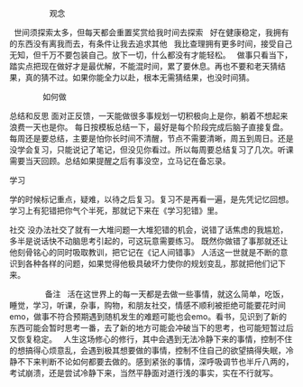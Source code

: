   
                观念

  世间须探索太多，但每天都会重置奖赏给我时间去探索
  好在健康稳定，我拥有的东西没有离我而去，有条件让我去追求其他
  我比查理拥有更多时间，接受自己无知，但千万不要包装自己。放下一切，什么都没有才能轻松。
  做事只看当下，踏实点把现在做好才是最优解，不能混时间，累了要休息。再也不要和老天猜结果，真的猜不过。如果你能全力以赴，根本无需猜结果，也没时间猜。

               如何做

总结和反思
面对正反馈，一天能做很多事规划一切积极向上是你，躺着不想起来浪费一天也是你。
每日按模板总结一下，最好是每个阶段完成后脑子直接复盘。每周还是要总结，主要是怕你长时间不清醒，节点不需要清晰，周五到周日。还是没学会复习，只能说记了笔记，但没见你看过。所以每周要总结复习了几次。听课需要当天回顾。总结如果提醒之后有事没空，立马记在备忘录。

学习

学的时候标记重点，疑难，以待之后复习。复习不是再看一遍，是先凭记忆回想。
学习上有犯错把你气个半死，那就记下来在《学习犯错》里。

社交
没办法社交了就有一大堆问题一大堆犯错的机会，说错了话焦虑的我尴尬，多半是说话快不动脑思考引起的，可这玩意需要练习。
既然你做错了事那就还让他刻骨铭心的同时吸取教训，把它记在《记人间错事》
人活这一世就是不断的意识到各种各样的问题，如果觉得他极具破坏力使你的规划变乱，那就把他们记下来。


                备注
  活在这世界上的每一天都是去做一些事情，就这么简单，吃饭，睡觉，学习，听课，杂事，购物，和朋友社交，情感不顺利被拒绝可能要花时间emo，做事不符合预期遇到随机发生的难题可能也会emo。看书，见识到了新的东西可能会暂时思考一番，去了新的地方可能会冲破当下的思考，也可能短暂过后又恢复稳定。
  人生这场修心的修行，其中会遇到无法冷静下来的事情，控制不住的想搞得心烦意乱，会遇到极其想要做的事情，控制不住自己的欲望搞得失眠，冷静不下来判断不论如何都要去做的。感到紧张的事情，深呼吸调节也半斤八两的，考试崩溃，还是尝试冷静下来，当然平静面对道行浅的事实，实在不行就写。
  